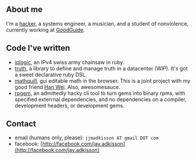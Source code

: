 ## About me

I'm a [hacker][github], a systems engineer, a musician, and a student of nonviolence, currently working at [GoodGuide][].

[github]: http://github.com/jayferd
[GoodGuide]: http://goodguide.com/

## Code I've written
* [iplogic](http://github.com/jayferd/iplogic),
  an IPv4 swiss army chainsaw in ruby.
* [truth](http://github.com/jayferd/truth),
  a library to define and manage truth in a datacenter (WIP).  It's got a sweet declarative ruby DSL.
* [mathquill](http://mathquill.com),
  gui editable math in the browser.  This is a joint project with my good friend [Han Wei][].  Also, awesomesauce.
* [rpgem](http://github.com/jayferd/rpgem),
  an admittedly hacky cli tool to turn gems into binary rpms,
  with specified exterrnal dependencies,
  and no dependencies on a compiler, development headers, or development gems.

[Han Wei]: http://github.com/laughinghan

## Contact
* email (humans only, please): `jjmadkisson AT gmail DOT com`
* facebook: [http://facebook.com/jay.adkisson](http://facebook.com/jay.adkisson)

[resume]: http://github.com/jayferd/resume#readme
